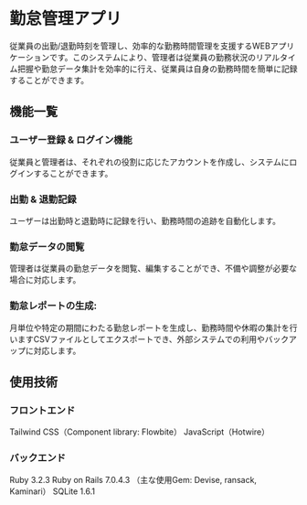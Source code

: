 # 勤怠管理アプリ
従業員の出勤/退勤時刻を管理し、効率的な勤務時間管理を支援するWEBアプリケーションです。このシステムにより、管理者は従業員の勤務状況のリアルタイム把握や勤怠データ集計を効率的に行え、従業員は自身の勤務時間を簡単に記録することができます。

## 機能一覧
### ユーザー登録 & ログイン機能
従業員と管理者は、それぞれの役割に応じたアカウントを作成し、システムにログインすることができます。
### 出勤 & 退勤記録
ユーザーは出勤時と退勤時に記録を行い、勤務時間の追跡を自動化します。
### 勤怠データの閲覧 
管理者は従業員の勤怠データを閲覧、編集することができ、不備や調整が必要な場合に対応します。
### 勤怠レポートの生成: 
月単位や特定の期間にわたる勤怠レポートを生成し、勤務時間や休暇の集計を行いますCSVファイルとしてエクスポートでき、外部システムでの利用やバックアップに対応します。

## 使用技術
### フロントエンド
Tailwind CSS（Component library: Flowbite）
JavaScript（Hotwire）

### バックエンド
Ruby 3.2.3
Ruby on Rails 7.0.4.3
（主な使用Gem: Devise, ransack, Kaminari）
SQLite 1.6.1